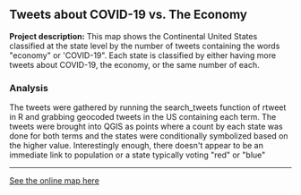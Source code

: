 ## Tweets about COVID-19 vs. The Economy

**Project description:** 
This map shows the Continental United States classified at the state level by the number of tweets containing the words "economy" or 'COVID-19". Each state is classified by either having more tweets about COVID-19, the economy, or the same number of each. 
### Analysis
The tweets were gathered by running the search_tweets function of rtweet in R and grabbing geocoded tweets in the US containing each term. The tweets were brought into QGIS as points where a count by each state was done for both terms and the states were conditionally symbolized based on the higher value. Interestingly enough, there doesn't appear to be an immediate link to population or a state typically voting "red" or "blue"

---

[See the online map here]()
